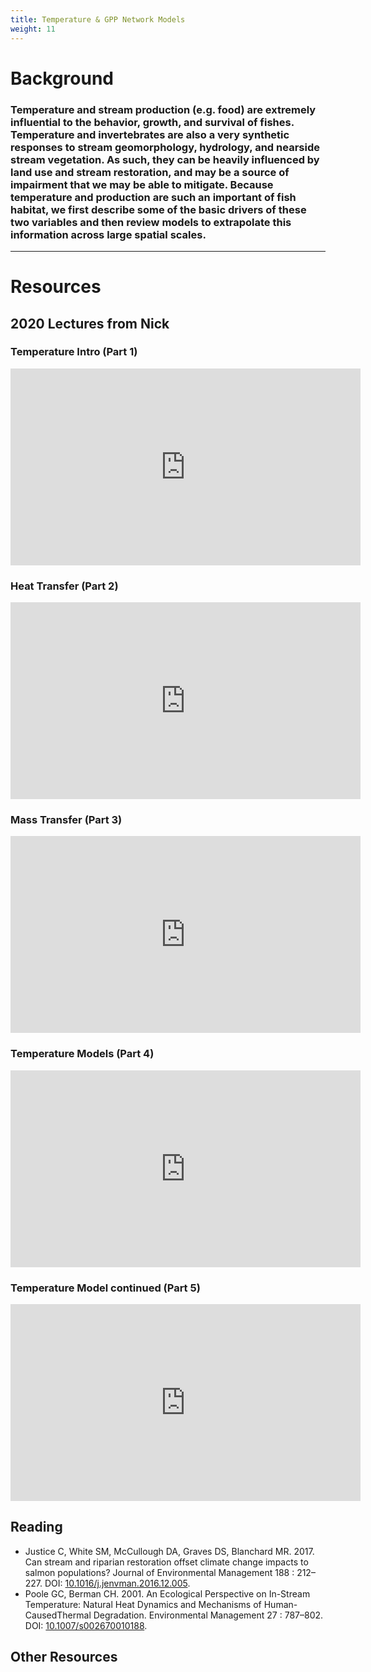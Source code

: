 ```yaml
---
title: Temperature & GPP Network Models
weight: 11
---
```


# Background

### Temperature and stream production (e.g. food) are extremely influential to the behavior, growth, and survival of fishes.  Temperature and invertebrates are also a very synthetic responses to stream geomorphology, hydrology, and nearside stream vegetation.  As such, they can be heavily influenced by land use and stream restoration, and may be a source of impairment that we may be able to mitigate. Because temperature and production are such an important of fish habitat, we first describe some of the basic drivers of these two variables and then review models to extrapolate this information across large spatial scales.  
------
# Resources

## 2020 Lectures from Nick
### Temperature Intro (Part 1)
<div class="responsive-embed">
<iframe width="560" height="315" src="https://www.youtube.com/embed/J37D3LipAL4" frameborder="0" allow="accelerometer; autoplay; encrypted-media; gyroscope; picture-in-picture" allowfullscreen></iframe>
</div>

### Heat Transfer (Part 2)
<div class="responsive-embed">
<iframe width="560" height="315" src="https://www.youtube.com/embed/M1AdZCFJ8gM" frameborder="0" allow="accelerometer; autoplay; encrypted-media; gyroscope; picture-in-picture" allowfullscreen></iframe>
</div>

### Mass Transfer (Part 3)
<div class="responsive-embed">
<iframe width="560" height="315" src="https://www.youtube.com/embed/z-MioX_-KfQ" frameborder="0" allow="accelerometer; autoplay; encrypted-media; gyroscope; picture-in-picture" allowfullscreen></iframe>
</div>

### Temperature Models (Part 4)
<div class="responsive-embed">
<iframe width="560" height="315" src="https://www.youtube.com/embed/aokPwPKSoVs" frameborder="0" allow="accelerometer; autoplay; encrypted-media; gyroscope; picture-in-picture" allowfullscreen></iframe>
</div>

### Temperature Model continued (Part 5)
<div class="responsive-embed">
<iframe width="560" height="315" src="https://www.youtube.com/embed/SLgZFEKfQO4" frameborder="0" allow="accelerometer; autoplay; encrypted-media; gyroscope; picture-in-picture" allowfullscreen></iframe>
</div>


## Reading

- <a href="https://s3-us-west-2.amazonaws.com/etalweb.joewheaton.org/Courses/Ecohydraulic/2020/Reading/Justice+etal+17+EnvirManage+riparian+restorati.pdf"><i class="fa fa-file-pdf-o" aria-hidden="true"></i></a> Justice C, White SM, McCullough DA, Graves DS, Blanchard MR. 2017. Can stream and riparian restoration offset climate change impacts to salmon populations?  Journal of Environmental Management 188 : 212–227. DOI: [10.1016/j.jenvman.2016.12.005](https://dx.doi.org/10.1016/j.jenvman.2016.12.005).
- <a href="https://s3-us-west-2.amazonaws.com/etalweb.joewheaton.org/Courses/Ecohydraulic/2020/Reading/Poole+Berman+EnvMang01.pdf"><i class="fa fa-file-pdf-o" aria-hidden="true"></i></a> Poole GC, Berman CH. 2001. An Ecological Perspective on In-Stream Temperature: Natural Heat Dynamics and Mechanisms of Human-CausedThermal Degradation. Environmental Management 27 : 787–802. DOI: [10.1007/s002670010188](https://dx.doi.org/10.1007/s002670010188).




## Other Resources
